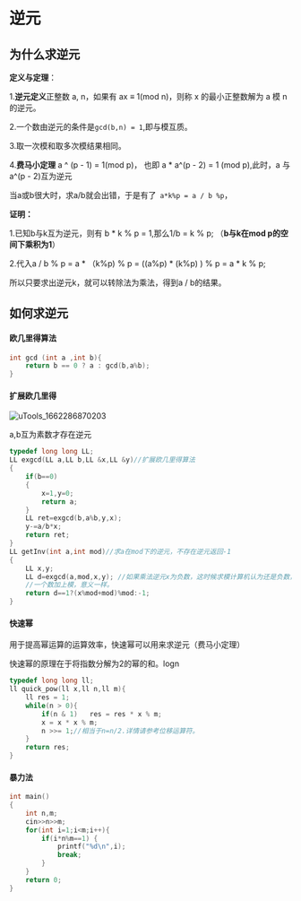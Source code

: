 # 逆元

## 为什么求逆元

**定义与定理**：

1.**逆元定义**正整数 a, n，如果有 ax ≡ 1(mod n)，则称 x 的最小正整数解为 a 模 n的逆元。

2.一个数由逆元的条件是`gcd(b,n) = 1`,即与模互质。

3.取一次模和取多次模结果相同。

4.**费马小定理**  a ^ (p - 1) = 1(mod p)， 也即 a * a^(p - 2) = 1 (mod p),此时，a 与 a^(p - 2)互为逆元

当a或b很大时，求a/b就会出错，于是有了` a*k%p = a / b %p`，

**证明：**

1.已知b与k互为逆元，则有 b * k % p = 1,那么1/b = k % p; （**b与k在mod p的空间下乘积为1**）

2.代入a / b % p = a * （k%p) % p = ((a%p) * (k%p) ) % p = a * k % p;

所以只要求出逆元k，就可以转除法为乘法，得到a / b的结果。

## 如何求逆元

#### 

#### 欧几里得算法

```c++
int gcd (int a ,int b){
	return b == 0 ? a : gcd(b,a%b);
}
```

#### 扩展欧几里得

![uTools_1662286870203](../图片/uTools_1662286870203.png)

a,b互为素数才存在逆元

```c++
typedef long long LL;
LL exgcd(LL a,LL b,LL &x,LL &y)//扩展欧几里得算法 
{
	if(b==0)
	{
		x=1,y=0;
		return a;
	}
	LL ret=exgcd(b,a%b,y,x);
	y-=a/b*x;
	return ret;
}
LL getInv(int a,int mod)//求a在mod下的逆元，不存在逆元返回-1 
{
	LL x,y;
	LL d=exgcd(a,mod,x,y); //如果乘法逆元x为负数，这时候求模计算机认为还是负数，可以再加上mod,必要时abs(mod)。
    //一个数加上模，意义一样。
	return d==1?(x%mod+mod)%mod:-1;
}
```

#### 快速幂 

用于提高幂运算的运算效率，快速幂可以用来求逆元（费马小定理）

快速幂的原理在于将指数分解为2的幂的和。logn

```c++
typedef long long ll;
ll quick_pow(ll x,ll n,ll m){
	ll res = 1;
	while(n > 0){
		if(n & 1)	res = res * x % m;
		x = x * x % m;
		n >>= 1;//相当于n=n/2.详情请参考位移运算符。
	}
	return res;
} 
```

#### 暴力法

```c++
int main()
{
    int n,m;
    cin>>n>>m;
    for(int i=1;i<m;i++){
        if(i*n%m==1) {
            printf("%d\n",i);
            break;
        }
    }
    return 0;
}
```

